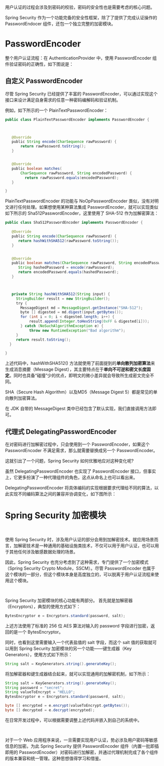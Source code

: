 用户认证的过程会涉及到密码的校验，密码的安全性也是需要考虑的核心问题。
​

Spring Security 作为一个功能完备的安全性框架，除了了提供了完成认证操作的 PasswordEndocer 组件，还包一个独立完整的加密模块。
​

# PasswordEncoder
整个用户认证流程：在 AuthenticationProvider 中，使用  PasswordEncoder 组件验证密码的正确性，如下图说是：


## 自定义 PasswordEncoder
尽管 Spring Security 已经提供了丰富的 PasswordEncoder，可以通过实现这个接口来设计满足自身需求的任意一种密码编解码和验证机制。
​

例如，如下所示的一个 PlainTextPasswordEncoder：
```java
public class PlainTextPasswordEncoder implements PasswordEncoder {

 

   @Override
   public String encode(CharSequence rawPassword) {
       return rawPassword.toString(); 
   }


   @Override
   public boolean matches(
       CharSequence rawPassword, String encodedPassword) {
         return rawPassword.equals(encodedPassword); 
   }

}

```
PlainTextPasswordEncoder 的功能与 NoOpPasswordEncoder 类似，没有对明文进行任何处理。如果想使用某种算法集成 PasswordEncoder，就可以实现类似如下所示的 Sha512PasswordEncoder，这里使用了 SHA-512 作为加解密算法：
```java
public class Sha512PasswordEncoder implements PasswordEncoder {
    
   @Override
   public String encode(CharSequence rawPassword) {
      return hashWithSHA512(rawPassword.toString());
   }


   @Override
   public boolean matches(CharSequence rawPassword, String encodedPassword) {
      String hashedPassword = encode(rawPassword);
  	  return encodedPassword.equals(hashedPassword);
   }



   private String hashWithSHA512(String input) {
     StringBuilder result = new StringBuilder();
     try {
       MessageDigest md = MessageDigest.getInstance("SHA-512");
       byte [] digested = md.digest(input.getBytes());
       for (int i = 0; i < digested.length; i++) {
           result.append(Integer.toHexString(0xFF & digested[i]));
       } catch (NoSuchAlgorithmException e) {
           throw new RuntimeException("Bad algorithm");
     }
     return result.toString();
  }
       
}

```
上述代码中，hashWithSHA512() 方法就使用了前面提到的**单向散列加密算法**来生成消息摘要（Message Digest），其主要特点在于**单向不可逆和密文长度固定**。同时也具备“碰撞”少的优点，即明文的微小差异就会导致所生成密文完全不同。
​

SHA（Secure Hash Algorithm）以及MD5（Message Digest 5）都是常见的单向散列加密算法。
​

在 JDK 自带的 MessageDigest 类中已经包含了默认实现，我们直接调用方法即可。


## 代理式 DelegatingPasswordEncoder
在对密码进行加解密过程中，只会使用到一个 PasswordEncoder，如果这个 PasswordEncoder 不满足需求，那么就需要替换成另一个 PasswordEncoder。
​

这就引出了一个问题，Spring Security 如何优雅地应对这种变化呢?
​

虽然 DelegatingPasswordEncoder 也实现了 PasswordEncoder 接口，但事实上，它更多扮演了一种代理组件的角色，这点从命名上也可以看出来。 
​

DelegatingPasswordEncoder 将具体编码的实现根据要求代理给不同的算法，以此实现不同编码算法之间的兼容并协调变化，如下图所示：
​

# Spring Security 加密模块
​

使用 Spring Security 时，涉及用户认证的部分会用到加解密技术。就应用场景而言，加解密技术是一种通用的基础设施类技术，不仅可以用于用户认证，也可以用于其他任何涉及敏感数据处理的场景。
​

因此，Spring Security 也充分考虑到了这种需求，专门提供了一个加密模式（Spring Security Crypto Module，SSCM）。尽管 PasswordEncoder 也属于这个模块的一部分，但这个模块本身是高度独立的，可以脱离于用户认证流程来使用这个模块。
​

​

Spring Security 加密模块的核心功能有两部分。
首先就是加解密器（Encryptors），典型的使用方式如下：
```java
BytesEncryptor e = Encryptors.standard(password, salt);
```
上述方法使用了标准的 256 位 AES 算法对输入的 password 字段进行加密，返回的是一个 BytesEncryptor。
​

同时，也看到这里需要输入一个代表盐值的 salt 字段，而这个 salt 值的获取就可以用到 Spring Security 加密模块的另一个功能——键生成器（Key Generators），使用方式如下所示：
```java
String salt = KeyGenerators.string().generateKey();
```
将加解密器和键生成器结合起来，就可以实现通用的加解密机制，如下所示：
```java
String salt = KeyGenerators.string().generateKey(); 
String password = "secret"; 
String valueToEncrypt = "HELLO"; 
BytesEncryptor e = Encryptors.standard(password, salt); 

byte [] encrypted = e.encrypt(valueToEncrypt.getBytes()); 
byte [] decrypted = e.decrypt(encrypted);

```
在日常开发过程中，可以根据需要调整上述代码并嵌入到自己的系统中。
​

​

对于一个 Web 应用程序来说，一旦需要实现用户认证，势必涉及用户密码等敏感信息的加密。为此 Spring Security 提供 PasswordEncoder 组件（内置一批即插即用的 PasswordEncoder）对密码进行加解密，并通过代理机制完成了各个组件的版本兼容和统一管理。这种思想值得学习和借鉴。
